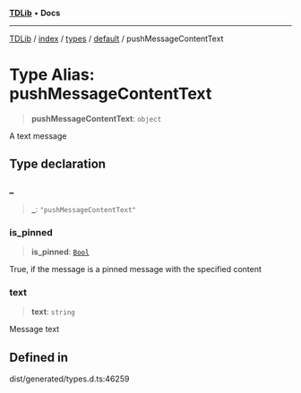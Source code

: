 [**TDLib**](../../../../../../README.md) • **Docs**

***

[TDLib](../../../../../../modules.md) / [index](../../../../../README.md) / [types](../../../README.md) / [default](../README.md) / pushMessageContentText

# Type Alias: pushMessageContentText

> **pushMessageContentText**: `object`

A text message

## Type declaration

### \_

> **\_**: `"pushMessageContentText"`

### is\_pinned

> **is\_pinned**: [`Bool`](Bool.md)

True, if the message is a pinned message with the specified content

### text

> **text**: `string`

Message text

## Defined in

dist/generated/types.d.ts:46259
